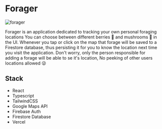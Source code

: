# Forager

![forager](https://user-images.githubusercontent.com/29613297/115148089-5b0ed200-a05e-11eb-9e5f-05e95bdca48a.png)

Forager is an application dedicated to tracking your own personal foraging locations
You can choose between different berries :strawberry: and mushrooms :mushroom: in the UI.
Whenever you tap or click on the map that forage will be saved to a Firestore database, thus persisting it for you to know the location next time you visit the application.
Don't worry, only the person responsible for adding a forage will be able to se it's location, No peeking of other users locations allowed :stuck_out_tongue_winking_eye:

## Stack

- React
- Typescript
- TailwindCSS
- Google Maps API
- Firebase Auth
- Firestore Database
- Vercel
